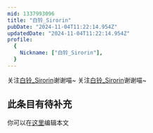 ```yaml
---
mid: 1337993096
title: "白铃_Sirorin"
pubDate: "2024-11-04T11:22:14.954Z"
updatedDate: "2024-11-04T11:22:14.954Z"
profile:
  {
    Nickname: ["白铃_Sirorin"],
  }
---
```


关注[白铃_Sirorin](https://space.bilibili.com/1337993096)谢谢喵~ 关注[白铃_Sirorin](https://space.bilibili.com/1337993096)谢谢喵~

## 此条目有待补充
你可以在[这里](https://github.com/Yuhanawa/VTuber.ICU-Content/edit/master/v/白铃_Sirorin/index.md)编辑本文
